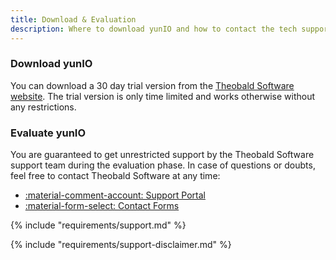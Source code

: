 ```yaml
---
title: Download & Evaluation
description: Where to download yunIO and how to contact the tech support during the evaluation phase
---
```


### Download yunIO

You can download a 30 day trial version from the [Theobald Software website](https://theobald-software.com/en/download-trial/).
The trial version is only time limited and works otherwise without any restrictions.

### Evaluate yunIO
You are guaranteed to get unrestricted support by the Theobald Software support team during the evaluation phase.
In case of questions or doubts, feel free to contact Theobald Software at any time: 

<!---
- [Support Portal](https://support.theobald-software.com)
- [Contact Forms](https://theobald-software.com/en/contact/)
-->

<div class="grid cards" markdown>

- [:material-comment-account:  Support Portal](https://support.theobald-software.com)
- [:material-form-select:  Contact Forms](https://theobald-software.com/en/contact/)

</div>


{% include "requirements/support.md" %}

{% include "requirements/support-disclaimer.md" %}

